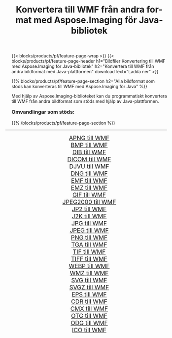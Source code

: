 ﻿---
title: Konvertera till WMF från andra format med Aspose.Imaging för Java-bibliotek 
weight: 3920
url: /sv/java/conversion/to/wmf/ 
lang: sv
langdirlevel: 2
locales: zh-hans,ja,it,ru,de,es,fr,nl,id,lt,pl,pt,vi,tr,ko,zh-hant,ar,hi,th,sv,cs,uk,he
description: Med Aspose.Imaging kan du konvertera till WMF från andra format med Java
---

{{< blocks/products/pf/feature-page-wrap >}}
{{< blocks/products/pf/feature-page-header h1="Bildfiler Konvertering till WMF med Aspose.Imaging för Java-bibliotek" h2="Konvertera till WMF från andra bildformat med Java-plattformen" downloadText="Ladda ner" >}}


{{% blocks/products/pf/feature-page-section  h2="Alla bildformat som stöds kan konverteras till WMF med Aspose.Imaging för Java" %}}
<p align=justify>Med hjälp av Aspose.Imaging-biblioteket kan du programmatiskt konvertera till WMF från andra bildformat som stöds med hjälp av Java-plattformen.</p>
<h3 style="margin-top:16px;">
Omvandlingar som stöds:
</h3>
{{% /blocks/products/pf/feature-page-section %}}
<div class="container-fluid productfamilypage bg-gray">
    <div class="convertypes bg-gray agp-content section">
        <div class="container">
		<hr style="margin-left:-20px;"/>
		<div class="row other-converters" style="gap: 10px;font-size: 19px;text-align:center;">
		    <div class='col-md-3 other-converter remove-lp remove-rp'><a href="/imaging/sv/java/conversion/apng-to-wmf/" style="padding:15px;">APNG till WMF</a></div>
<div class='col-md-3 other-converter remove-lp remove-rp'><a href="/imaging/sv/java/conversion/bmp-to-wmf/" style="padding:15px;">BMP till WMF</a></div>
<div class='col-md-3 other-converter remove-lp remove-rp'><a href="/imaging/sv/java/conversion/dib-to-wmf/" style="padding:15px;">DIB till WMF</a></div>
<div class='col-md-3 other-converter remove-lp remove-rp'><a href="/imaging/sv/java/conversion/dicom-to-wmf/" style="padding:15px;">DICOM till WMF</a></div>
<div class='col-md-3 other-converter remove-lp remove-rp'><a href="/imaging/sv/java/conversion/djvu-to-wmf/" style="padding:15px;">DJVU till WMF</a></div>
<div class='col-md-3 other-converter remove-lp remove-rp'><a href="/imaging/sv/java/conversion/dng-to-wmf/" style="padding:15px;">DNG till WMF</a></div>
<div class='col-md-3 other-converter remove-lp remove-rp'><a href="/imaging/sv/java/conversion/emf-to-wmf/" style="padding:15px;">EMF till WMF</a></div>
<div class='col-md-3 other-converter remove-lp remove-rp'><a href="/imaging/sv/java/conversion/emz-to-wmf/" style="padding:15px;">EMZ till WMF</a></div>
<div class='col-md-3 other-converter remove-lp remove-rp'><a href="/imaging/sv/java/conversion/gif-to-wmf/" style="padding:15px;">GIF till WMF</a></div>
<div class='col-md-3 other-converter remove-lp remove-rp'><a href="/imaging/sv/java/conversion/jpeg2000-to-wmf/" style="padding:15px;">JPEG2000 till WMF</a></div>
<div class='col-md-3 other-converter remove-lp remove-rp'><a href="/imaging/sv/java/conversion/jp2-to-wmf/" style="padding:15px;">JP2 till WMF</a></div>
<div class='col-md-3 other-converter remove-lp remove-rp'><a href="/imaging/sv/java/conversion/j2k-to-wmf/" style="padding:15px;">J2K till WMF</a></div>
<div class='col-md-3 other-converter remove-lp remove-rp'><a href="/imaging/sv/java/conversion/jpg-to-wmf/" style="padding:15px;">JPG till WMF</a></div>
<div class='col-md-3 other-converter remove-lp remove-rp'><a href="/imaging/sv/java/conversion/jpeg-to-wmf/" style="padding:15px;">JPEG till WMF</a></div>
<div class='col-md-3 other-converter remove-lp remove-rp'><a href="/imaging/sv/java/conversion/png-to-wmf/" style="padding:15px;">PNG till WMF</a></div>
<div class='col-md-3 other-converter remove-lp remove-rp'><a href="/imaging/sv/java/conversion/tga-to-wmf/" style="padding:15px;">TGA till WMF</a></div>
<div class='col-md-3 other-converter remove-lp remove-rp'><a href="/imaging/sv/java/conversion/tif-to-wmf/" style="padding:15px;">TIF till WMF</a></div>
<div class='col-md-3 other-converter remove-lp remove-rp'><a href="/imaging/sv/java/conversion/tiff-to-wmf/" style="padding:15px;">TIFF till WMF</a></div>
<div class='col-md-3 other-converter remove-lp remove-rp'><a href="/imaging/sv/java/conversion/webp-to-wmf/" style="padding:15px;">WEBP till WMF</a></div>
<div class='col-md-3 other-converter remove-lp remove-rp'><a href="/imaging/sv/java/conversion/wmz-to-wmf/" style="padding:15px;">WMZ till WMF</a></div>
<div class='col-md-3 other-converter remove-lp remove-rp'><a href="/imaging/sv/java/conversion/svg-to-wmf/" style="padding:15px;">SVG till WMF</a></div>
<div class='col-md-3 other-converter remove-lp remove-rp'><a href="/imaging/sv/java/conversion/svgz-to-wmf/" style="padding:15px;">SVGZ till WMF</a></div>
<div class='col-md-3 other-converter remove-lp remove-rp'><a href="/imaging/sv/java/conversion/eps-to-wmf/" style="padding:15px;">EPS till WMF</a></div>
<div class='col-md-3 other-converter remove-lp remove-rp'><a href="/imaging/sv/java/conversion/cdr-to-wmf/" style="padding:15px;">CDR till WMF</a></div>
<div class='col-md-3 other-converter remove-lp remove-rp'><a href="/imaging/sv/java/conversion/cmx-to-wmf/" style="padding:15px;">CMX till WMF</a></div>
<div class='col-md-3 other-converter remove-lp remove-rp'><a href="/imaging/sv/java/conversion/otg-to-wmf/" style="padding:15px;">OTG till WMF</a></div>
<div class='col-md-3 other-converter remove-lp remove-rp'><a href="/imaging/sv/java/conversion/odg-to-wmf/" style="padding:15px;">ODG till WMF</a></div>
<div class='col-md-3 other-converter remove-lp remove-rp'><a href="/imaging/sv/java/conversion/ico-to-wmf/" style="padding:15px;">ICO till WMF</a></div>
                </div>
        </div>
    </div>
</div>
<br/>

